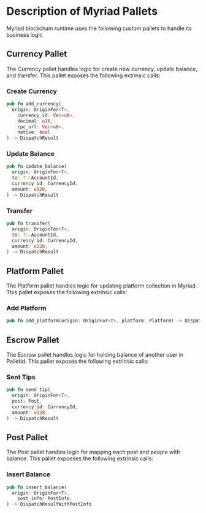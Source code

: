 # Description of Myriad Pallets
Myriad blockchain runtime uses the following custom pallets to handle its business logic

## Currency Pallet
The Currency pallet handles logic for create new currency, update balance, and transfer.
This pallet exposes the following extrinsic calls:
### Create Currency
```rust
pub fn add_currency(
  origin: OriginFor<T>,
	currency_id: Vec<u8>,
	decimal: u16,
	rpc_url: Vec<u8>,
	native: bool
) -> DispatchResult
```
### Update Balance
```rust
pub fn update_balance(
  origin: OriginFor<T>,
  to: T::AccountId,
  currency_id: CurrencyId,
  amount: u128,
) -> DispatchResult
```
### Transfer
```rust
pub fn transfer(
  origin: OriginFor<T>,
  to: T::AccountId,
  currency_id: CurrencyId,
  amount: u128,
) -> DispatchResult
```

## Platform Pallet
The Platform pallet handles logic for updating platform collection in Myriad.
This pallet exposes the following extrinsic calls:
### Add Platform
```rust
pub fn add_platform(origin: OriginFor<T>, platform: Platform) -> DispatchResult
```

## Escrow Pallet
The Escrow pallet handles logic for holding balance of another user in PalletId.
This pallet exposes the following extrinsic calls:
### Sent Tips
```rust
pub fn send_tip(
  origin: OriginFor<T>,
  post: Post,
  currency_id: CurrencyId,
  amount: u128,
) -> DispatchResult
```

## Post Pallet
The Post pallet handles logic for mapping each post and people with balance.
This pallet expoeses the following extrinsic calls:
### Insert Balance
```rust
pub fn insert_balance(
  origin: OriginFor<T>,
	post_info: PostInfo,
) -> DispatchResultWithPostInfo
```

